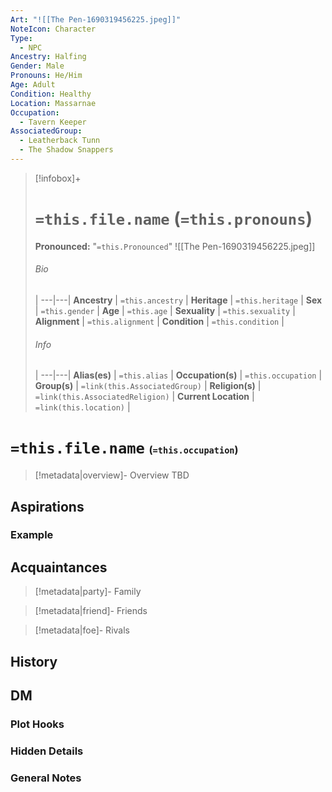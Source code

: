 ```yaml
---
Art: "![[The Pen-1690319456225.jpeg]]"
NoteIcon: Character
Type:
  - NPC
Ancestry: Halfing
Gender: Male
Pronouns: He/Him
Age: Adult
Condition: Healthy
Location: Massarnae
Occupation:
  - Tavern Keeper
AssociatedGroup:
  - Leatherback Tunn
  - The Shadow Snappers
---
```


> [!infobox]+
> # `=this.file.name` (`=this.pronouns`)
> **Pronounced:**  "`=this.Pronounced`"
> ![[The Pen-1690319456225.jpeg]]
> ###### Bio
>  |
> ---|---|
> **Ancestry** | `=this.ancestry` |
> **Heritage** | `=this.heritage` |
> **Sex** | `=this.gender` |
> **Age** | `=this.age` |
> **Sexuality** | `=this.sexuality` |
> **Alignment** | `=this.alignment` |
> **Condition** | `=this.condition` |
> ###### Info
>  |
> ---|---|
> **Alias(es)** | `=this.alias` |
> **Occupation(s)** | `=this.occupation` |
> **Group(s)** | `=link(this.AssociatedGroup)` |
> **Religion(s)** | `=link(this.AssociatedReligion)` |
> **Current Location** | `=link(this.location)` |

# **`=this.file.name`** <span style="font-size: medium">(`=this.occupation`)</span>
> [!metadata|overview]- Overview 
> TBD

## Aspirations
### Example


## Acquaintances
> [!metadata|party]- Family
> 

> [!metadata|friend]- Friends
> 

> [!metadata|foe]- Rivals
> 


## History


## DM
### Plot Hooks


### Hidden Details


### General Notes

